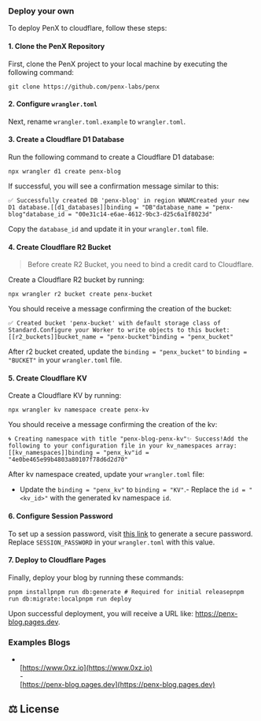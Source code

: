### Deploy your own

To deploy PenX to cloudflare, follow these steps:

#### 1. Clone the PenX Repository 

First, clone the PenX project to your local machine by executing the following command:

```
git clone https://github.com/penx-labs/penx
```

#### 2. Configure `wrangler.toml`

Next, rename `wrangler.toml.example` to `wrangler.toml`.

#### 3. Create a Cloudflare D1 Database

Run the following command to create a Cloudflare D1 database:

```
npx wrangler d1 create penx-blog
```

If successful, you will see a confirmation message similar to this:

```
✅ Successfully created DB 'penx-blog' in region WNAMCreated your new D1 database.[[d1_databases]]binding = "DB"database_name = "penx-blog"database_id = "00e31c14-e6ae-4612-9bc3-d25c6a1f8023d"
```

Copy the `database_id` and update it in your `wrangler.toml` file.

#### 4. Create Cloudflare R2 Bucket

> Before create R2 Bucket, you need to bind a credit card to Cloudflare.

Create a Cloudflare R2 bucket by running:

```
npx wrangler r2 bucket create penx-bucket
```

You should receive a message confirming the creation of the bucket:

```
✅ Created bucket 'penx-bucket' with default storage class of Standard.Configure your Worker to write objects to this bucket:[[r2_buckets]]bucket_name = "penx-bucket"binding = "penx_bucket"
```

After r2 bucket created, update the `binding = "penx_bucket"` to `binding = "BUCKET"` in your `wrangler.toml` file.

#### 5. Create Cloudflare KV

Create a Cloudflare KV by running:

```
npx wrangler kv namespace create penx-kv
```

You should receive a message confirming the creation of the kv:

```
🌀 Creating namespace with title "penx-blog-penx-kv"✨ Success!Add the following to your configuration file in your kv_namespaces array:[[kv_namespaces]]binding = "penx_kv"id = "4e0be465e99b4803a80107f78d6d2d70"
```

After kv namespace created, update your `wrangler.toml` file:
- Update the `binding = "penx_kv"` to `binding = "KV"`.- Replace the `id = "<kv_id>"` with the generated kv namespace `id`.
#### 6. Configure Session Password

To set up a session password, visit [this link](https://generate-secret.vercel.app/64) to generate a secure password. Replace `SESSION_PASSWORD` in your `wrangler.toml` with this value.

#### 7. Deploy to Cloudflare Pages

Finally, deploy your blog by running these commands:

```
pnpm installpnpm run db:generate # Required for initial releasepnpm run db:migrate:localpnpm run deploy
```

Upon successful deployment, you will receive a URL like: https://penx-blog.pages.dev.

### Examples Blogs
- <br>[https://www.0xz.io](https://www.0xz.io)<br>- <br>[https://penx-blog.pages.dev](https://penx-blog.pages.dev)<br>
## ⚖️ License

<br>